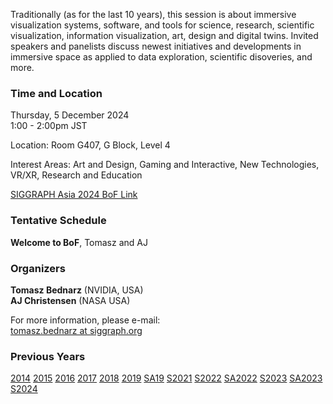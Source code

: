 <meta http-equiv="refresh" content="1; url=https://vis-bof.matters.today" />

Traditionally (as for the last 10 years), this session is about immersive visualization systems, software, and tools for science, research, scientific visualization, information visualization, art, design and digital twins. Invited speakers and panelists discuss newest initiatives and developments in immersive space as applied to data exploration, scientific disoveries, and more.

### Time and Location

Thursday, 5 December 2024<br />
1:00 - 2:00pm JST<br />

Location: Room G407, G Block, Level 4

Interest Areas: Art and Design, Gaming and Interactive, New Technologies, VR/XR, Research and Education

[SIGGRAPH Asia 2024 BoF Link](https://asia.siggraph.org/2024/ja/presentation/?id=bof_108&sess=sess256)

### Tentative Schedule
**Welcome to BoF**, Tomasz and AJ<br />

### Organizers

**Tomasz Bednarz** (NVIDIA, USA)<br />
**AJ Christensen** (NASA USA)<br />

For more information, please e-mail:<br />
[tomasz.bednarz at siggraph.org](mailto:tomasz.bednarz@siggraph.org)

### Previous Years

[2014](http://immersive-visualisation.blogspot.com/2014)
[2015](http://immersive-visualisation.blogspot.com/2015/)
[2016](http://immersive-visualisation.blogspot.com/2016)
[2017](/2017.html)
[2018](/2018.html)
[2019](/2019.html)
[SA19](/sa2019.html)
[S2021](/s2021.html)
[S2022](/s2022.html)
[SA2022](/sa2022.html)
[S2023](/s2023.html)
[SA2023](/sa2023.html)
[S2024](/s2024.html)
